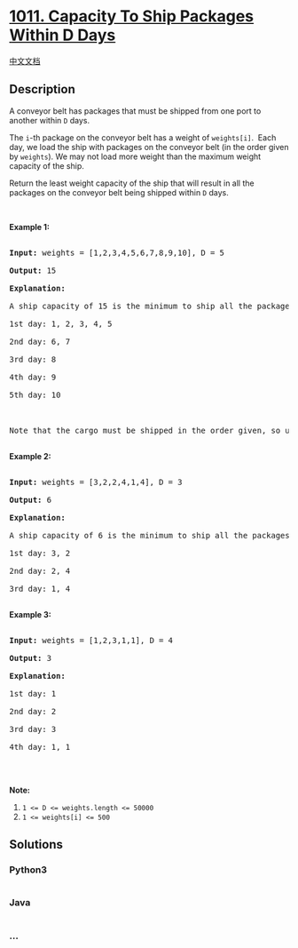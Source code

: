 # [1011. Capacity To Ship Packages Within D Days](https://leetcode.com/problems/capacity-to-ship-packages-within-d-days)

[中文文档](/solution/1000-1099/1011.Capacity%20To%20Ship%20Packages%20Within%20D%20Days/README.md)

## Description

<p>A conveyor belt has packages that must be shipped from one port to another within <code>D</code> days.</p>

<p>The <code>i</code>-th package on the conveyor belt has a weight of <code>weights[i]</code>.&nbsp; Each day, we load the ship with packages on the conveyor belt (in the order given by <code>weights</code>). We may not load more weight than the maximum weight capacity of the ship.</p>

<p>Return the least weight capacity of the ship that will result in all the packages on the conveyor belt being shipped within <code>D</code> days.</p>

<p>&nbsp;</p>

<p><strong>Example 1:</strong></p>

<pre>

<strong>Input: </strong>weights = <span id="example-input-1-1">[1,2,3,4,5,6,7,8,9,10]</span>, D = <span id="example-input-1-2">5</span>

<strong>Output: </strong><span id="example-output-1">15</span>

<strong>Explanation: </strong>

A ship capacity of 15 is the minimum to ship all the packages in 5 days like this:

1st day: 1, 2, 3, 4, 5

2nd day: 6, 7

3rd day: 8

4th day: 9

5th day: 10



Note that the cargo must be shipped in the order given, so using a ship of capacity 14 and splitting the packages into parts like (2, 3, 4, 5), (1, 6, 7), (8), (9), (10) is not allowed. 

</pre>

<p><strong>Example 2:</strong></p>

<pre>

<strong>Input: </strong>weights = <span id="example-input-2-1">[3,2,2,4,1,4]</span>, D = <span id="example-input-2-2">3</span>

<strong>Output: </strong><span id="example-output-2">6</span>

<strong>Explanation: </strong>

A ship capacity of 6 is the minimum to ship all the packages in 3 days like this:

1st day: 3, 2

2nd day: 2, 4

3rd day: 1, 4

</pre>

<p><strong>Example 3:</strong></p>

<pre>

<strong>Input: </strong>weights = <span id="example-input-3-1">[1,2,3,1,1]</span>, D = 4

<strong>Output: </strong><span id="example-output-3">3</span>

<strong>Explanation: </strong>

1st day: 1

2nd day: 2

3rd day: 3

4th day: 1, 1

</pre>

<p>&nbsp;</p>

<p><strong>Note:</strong></p>

<ol>
    <li><code>1 &lt;= D &lt;= weights.length &lt;= 50000</code></li>
    <li><code>1 &lt;= weights[i] &lt;= 500</code></li>
</ol>

## Solutions

<!-- tabs:start -->

### **Python3**

```python

```

### **Java**

```java

```

### **...**

```

```

<!-- tabs:end -->
<!-- tabs:end -->
